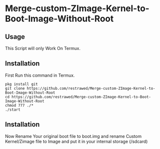 # Merge-custom-ZImage-Kernel-to-Boot-Image-Without-Root
## Usage
This Script will only Work On Termux.


## Installation
First Run this command in Termux. 
```
pkg install git
git clone https://github.com/restrawed/Merge-custom-ZImage-Kernel-to-Boot-Image-Without-Root
cd https://github.com/restrawed/Merge-custom-ZImage-Kernel-to-Boot-Image-Without-Root
chmod 777 ./*
./start
```
## Installation
Now Rename Your original boot file to boot.img and rename Custom Kernel/Zimage file to Image and put it in your internal storage (/sdcard)
